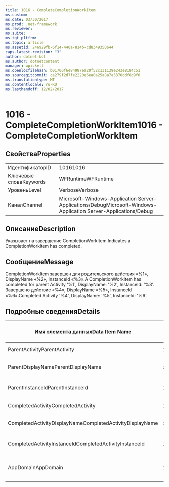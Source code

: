 ```yaml
---
title: 1016 - CompleteCompletionWorkItem
ms.custom: 
ms.date: 03/30/2017
ms.prod: .net-framework
ms.reviewer: 
ms.suite: 
ms.tgt_pltfrm: 
ms.topic: article
ms.assetid: 246929fb-6f14-440a-814b-cd8349350644
caps.latest.revision: "3"
author: dotnet-bot
ms.author: dotnetcontent
manager: wpickett
ms.openlocfilehash: b01706f6e84987ea20f52c131139e243e8184c51
ms.sourcegitcommit: ce279f2d7fe2220e6ea0a25a8a7a5370ddf8d9f0
ms.translationtype: MT
ms.contentlocale: ru-RU
ms.lasthandoff: 12/02/2017
---
```

# <a name="1016---completecompletionworkitem"></a><span data-ttu-id="02109-102">1016 - CompleteCompletionWorkItem</span><span class="sxs-lookup"><span data-stu-id="02109-102">1016 - CompleteCompletionWorkItem</span></span>
## <a name="properties"></a><span data-ttu-id="02109-103">Свойства</span><span class="sxs-lookup"><span data-stu-id="02109-103">Properties</span></span>  
  
|||  
|-|-|  
|<span data-ttu-id="02109-104">Идентификатор</span><span class="sxs-lookup"><span data-stu-id="02109-104">ID</span></span>|<span data-ttu-id="02109-105">1016</span><span class="sxs-lookup"><span data-stu-id="02109-105">1016</span></span>|  
|<span data-ttu-id="02109-106">Ключевые слова</span><span class="sxs-lookup"><span data-stu-id="02109-106">Keywords</span></span>|<span data-ttu-id="02109-107">WFRuntime</span><span class="sxs-lookup"><span data-stu-id="02109-107">WFRuntime</span></span>|  
|<span data-ttu-id="02109-108">Уровень</span><span class="sxs-lookup"><span data-stu-id="02109-108">Level</span></span>|<span data-ttu-id="02109-109">Verbose</span><span class="sxs-lookup"><span data-stu-id="02109-109">Verbose</span></span>|  
|<span data-ttu-id="02109-110">Канал</span><span class="sxs-lookup"><span data-stu-id="02109-110">Channel</span></span>|<span data-ttu-id="02109-111">Microsoft-Windows-Application Server-Applications/Debug</span><span class="sxs-lookup"><span data-stu-id="02109-111">Microsoft-Windows-Application Server-Applications/Debug</span></span>|  
  
## <a name="description"></a><span data-ttu-id="02109-112">Описание</span><span class="sxs-lookup"><span data-stu-id="02109-112">Description</span></span>  
 <span data-ttu-id="02109-113">Указывает на завершение CompletionWorkItem.</span><span class="sxs-lookup"><span data-stu-id="02109-113">Indicates a CompletionWorkItem has completed.</span></span>  
  
## <a name="message"></a><span data-ttu-id="02109-114">Сообщение</span><span class="sxs-lookup"><span data-stu-id="02109-114">Message</span></span>  
 <span data-ttu-id="02109-115">CompletionWorkItem завершен для родительского действия «%1», DisplayName «%2», InstanceId «%3».</span><span class="sxs-lookup"><span data-stu-id="02109-115">A CompletionWorkItem has completed for parent Activity '%1', DisplayName: '%2', InstanceId: '%3'.</span></span> <span data-ttu-id="02109-116">Завершено действие «%4», DisplayName «%5», InstanceId «%6».</span><span class="sxs-lookup"><span data-stu-id="02109-116">Completed Activity '%4', DisplayName: '%5', InstanceId: '%6'.</span></span>  
  
## <a name="details"></a><span data-ttu-id="02109-117">Подробные сведения</span><span class="sxs-lookup"><span data-stu-id="02109-117">Details</span></span>  
  
|<span data-ttu-id="02109-118">Имя элемента данных</span><span class="sxs-lookup"><span data-stu-id="02109-118">Data Item Name</span></span>|<span data-ttu-id="02109-119">Тип элемента данных</span><span class="sxs-lookup"><span data-stu-id="02109-119">Data Item Type</span></span>|<span data-ttu-id="02109-120">Описание</span><span class="sxs-lookup"><span data-stu-id="02109-120">Description</span></span>|  
|--------------------|--------------------|-----------------|  
|<span data-ttu-id="02109-121">ParentActivity</span><span class="sxs-lookup"><span data-stu-id="02109-121">ParentActivity</span></span>|<span data-ttu-id="02109-122">xs:string</span><span class="sxs-lookup"><span data-stu-id="02109-122">xs:string</span></span>|<span data-ttu-id="02109-123">Имя типа родительского действия.</span><span class="sxs-lookup"><span data-stu-id="02109-123">The type name of the parent activity.</span></span>|  
|<span data-ttu-id="02109-124">ParentDisplayName</span><span class="sxs-lookup"><span data-stu-id="02109-124">ParentDisplayName</span></span>|<span data-ttu-id="02109-125">xs:string</span><span class="sxs-lookup"><span data-stu-id="02109-125">xs:string</span></span>|<span data-ttu-id="02109-126">Отображаемое имя родительского действия.</span><span class="sxs-lookup"><span data-stu-id="02109-126">The display name of the parent activity.</span></span>|  
|<span data-ttu-id="02109-127">ParentInstanceId</span><span class="sxs-lookup"><span data-stu-id="02109-127">ParentInstanceId</span></span>|<span data-ttu-id="02109-128">xs:string</span><span class="sxs-lookup"><span data-stu-id="02109-128">xs:string</span></span>|<span data-ttu-id="02109-129">Идентификатор экземпляра родительского действия.</span><span class="sxs-lookup"><span data-stu-id="02109-129">The instance id of the parent activity.</span></span>|  
|<span data-ttu-id="02109-130">CompletedActivity</span><span class="sxs-lookup"><span data-stu-id="02109-130">CompletedActivity</span></span>|<span data-ttu-id="02109-131">xs:string</span><span class="sxs-lookup"><span data-stu-id="02109-131">xs:string</span></span>|<span data-ttu-id="02109-132">Имя типа завершенного действия.</span><span class="sxs-lookup"><span data-stu-id="02109-132">The type name of the completed activity.</span></span>|  
|<span data-ttu-id="02109-133">CompletedActivityDisplayName</span><span class="sxs-lookup"><span data-stu-id="02109-133">CompletedActivityDisplayName</span></span>|<span data-ttu-id="02109-134">xs:string</span><span class="sxs-lookup"><span data-stu-id="02109-134">xs:string</span></span>|<span data-ttu-id="02109-135">Отображаемое имя завершенного действия.</span><span class="sxs-lookup"><span data-stu-id="02109-135">The display name of the completed activity.</span></span>|  
|<span data-ttu-id="02109-136">CompletedActivityInstanceId</span><span class="sxs-lookup"><span data-stu-id="02109-136">CompletedActivityInstanceId</span></span>|<span data-ttu-id="02109-137">xs:string</span><span class="sxs-lookup"><span data-stu-id="02109-137">xs:string</span></span>|<span data-ttu-id="02109-138">Идентификатор экземпляра завершенного действия.</span><span class="sxs-lookup"><span data-stu-id="02109-138">The instance id of the completed activity.</span></span>|  
|<span data-ttu-id="02109-139">AppDomain</span><span class="sxs-lookup"><span data-stu-id="02109-139">AppDomain</span></span>|<span data-ttu-id="02109-140">xs:string</span><span class="sxs-lookup"><span data-stu-id="02109-140">xs:string</span></span>|<span data-ttu-id="02109-141">Строка, возвращаемая AppDomain.CurrentDomain.FriendlyName.</span><span class="sxs-lookup"><span data-stu-id="02109-141">The string returned by AppDomain.CurrentDomain.FriendlyName.</span></span>|
